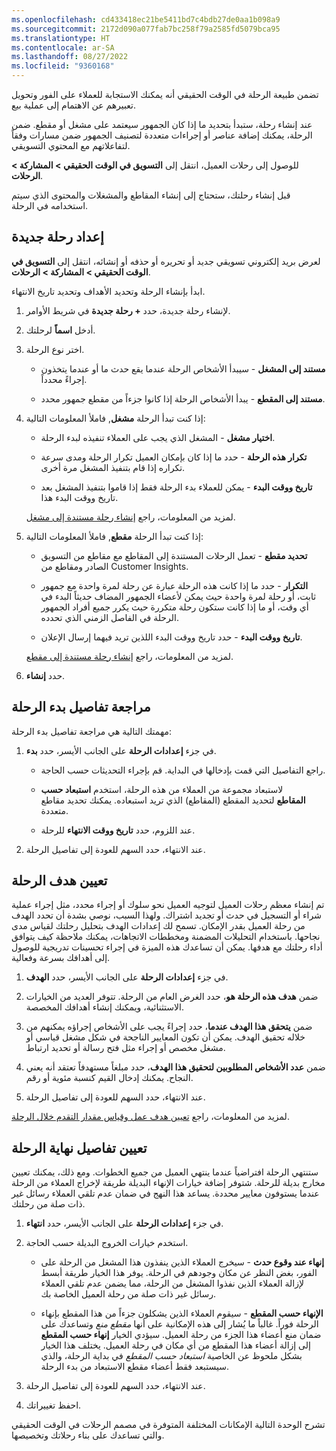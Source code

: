 ```yaml
---
ms.openlocfilehash: cd433418ec21be5411bd7c4bdb27de0aa1b098a9
ms.sourcegitcommit: 2172d090a077fab7bc258f79a2585fd5079bca95
ms.translationtype: HT
ms.contentlocale: ar-SA
ms.lasthandoff: 08/27/2022
ms.locfileid: "9360168"
---
```

تضمن طبيعة الرحلة في الوقت الحقيقي أنه يمكنك الاستجابة للعملاء على الفور وتحويل تعبيرهم عن الاهتمام إلى عملية بيع.

عند إنشاء رحلة، ستبدأ بتحديد ما إذا كان الجمهور سيعتمد على مشغل أو مقطع. ضمن الرحلة، يمكنك إضافة عناصر أو إجراءات متعددة لتصنيف الجمهور ضمن مسارات وفقاً لتفاعلاتهم مع المحتوي التسويقي.

للوصول إلى رحلات العميل، انتقل إلى **التسويق في الوقت الحقيقي > المشاركة > الرحلات**.

قبل إنشاء رحلتك، ستحتاج إلى إنشاء المقاطع والمشغلات والمحتوى الذي سيتم استخدامه في الرحلة.

## <a name="set-up-a-new-journey"></a>إعداد رحلة جديدة

لعرض بريد إلكتروني تسويقي جديد أو تحريره أو حذفه أو إنشائه، انتقل إلى **التسويق في الوقت الحقيقي > المشاركة > الرحلات**.

ابدأ بإنشاء الرحلة وتحديد الأهداف وتحديد تاريخ الانتهاء.

1.  لإنشاء رحلة جديدة، حدد **+ رحلة جديدة** في شريط الأوامر.

1.  أدخل **اسماً** لرحلتك.

1.  اختر نوع الرحلة.

    -   **مستند إلى المشغل** - سيبدأ الأشخاص الرحلة عندما يقع حدث ما أو عندما يتخذون إجراءً محدداً.

    -   **مستند إلى المقطع** - يبدأ الأشخاص الرحلة إذا كانوا جزءاً من مقطع جمهور محدد.

1.  إذا كنت تبدأ الرحلة **مشغل**, فاملأ المعلومات التالية:

    -   **اختيار مشغل** - المشغل الذي يجب على العملاء تنفيذه لبدء الرحلة.

    -   **تكرار هذه الرحلة** - حدد ما إذا كان بإمكان العميل تكرار الرحلة ومدى سرعة تكراره إذا قام بتنفيذ المشغل مرة أخرى.

    -   **تاريخ ووقت البدء** - يمكن للعملاء بدء الرحلة فقط إذا قاموا بتنفيذ المشغل بعد تاريخ ووقت البدء هذا.

    لمزيد من المعلومات، راجع [إنشاء رحلة مستندة إلى مشغل](/dynamics365/marketing/real-time-marketing-trigger-based-journey/?azure-portal=true).

1.  إذا كنت تبدأ الرحلة **مقطع**, فاملأ المعلومات التالية:

    -   **تحديد مقطع** - تعمل الرحلات المستندة إلى المقاطع مع مقاطع من التسويق الصادر ومقاطع من Customer Insights.

    -   **التكرار** - حدد ما إذا كانت هذه الرحلة عبارة عن رحلة لمرة واحدة مع جمهور ثابت، أو رحلة لمرة واحدة حيث يمكن لأعضاء الجمهور المضاف حديثاً البدء في أي وقت، أو ما إذا كانت ستكون رحلة متكررة حيث يكرر جميع أفراد الجمهور الرحلة في الفاصل الزمني الذي تحدده.

    -   **تاريخ ووقت البدء** - حدد تاريخ ووقت البدء اللذين تريد فيهما إرسال الإعلان.

    لمزيد من المعلومات، راجع [إنشاء رحلة مستندة إلى مقطع](/dynamics365/marketing/real-time-marketing-segment-based-journey/?azure-portal=true).

1.  حدد **إنشاء**.

## <a name="review-the-journey-start-details"></a>مراجعة تفاصيل بدء الرحلة

مهمتك التالية هي مراجعة تفاصيل بدء الرحلة:

1.  في جزء **إعدادات الرحلة** على الجانب الأيسر، حدد **بدء**.

    -   راجع التفاصيل التي قمت بإدخالها في البداية. قم بإجراء التحديثات حسب الحاجة.

    -   لاستبعاد مجموعة من العملاء من هذه الرحلة، استخدم **استبعاد حسب المقاطع** لتحديد المقطع (المقاطع) الذي تريد استبعاده. يمكنك تحديد مقاطع متعددة.

    -   عند اللزوم، حدد **تاريخ ووقت الانتهاء** للرحلة.

1.  عند الانتهاء، حدد السهم للعودة إلى تفاصيل الرحلة.

## <a name="set-the-journey-goal"></a>تعيين هدف الرحلة

تم إنشاء معظم رحلات العميل لتوجيه العميل نحو سلوك أو إجراء محدد، مثل إجراء عملية شراء أو التسجيل في حدث أو تجديد اشتراك. ولهذا السبب، نوصي بشدة أن تحدد الهدف من رحلة العميل بقدر الإمكان. تسمح لك إعدادات الهدف بتحليل رحلتك لقياس مدى نجاحها. باستخدام التحليلات المضمنة ومخططات الاتجاهات، يمكنك ملاحظة كيف يتوافق أداء رحلتك مع هدفها.
يمكن أن تساعدك هذه الميزة في إجراء تحسينات تدريجية للوصول إلى أهدافك بسرعة وفعالية.

1.  في جزء **إعدادات الرحلة** على الجانب الأيسر، حدد **الهدف**.

1.  ضمن **هدف هذه الرحلة هو**، حدد الغرض العام من الرحلة. تتوفر العديد من الخيارات الاستثنائية، ويمكنك إنشاء أهدافك المخصصة.

1.  ضمن **يتحقق هذا الهدف عندما**، حدد إجراءً يجب على الأشخاص إجراؤه يمكنهم من خلاله تحقيق الهدف. يمكن أن تكون المعايير الناجحة في شكل مشغل قياسي أو مشغل مخصص أو إجراء مثل فتح رسالة أو تحديد ارتباط.

1.  ضمن **عدد الأشخاص المطلوبين لتحقيق هذا الهدف**، حدد مبلغاً مستهدفاً تعتقد أنه يعني النجاح. يمكنك إدخال القيم كنسبة مئوية أو رقم.

1.  عند الانتهاء، حدد السهم للعودة إلى تفاصيل الرحلة.

لمزيد من المعلومات، راجع [تعيين هدف عمل وقياس مقدار التقدم خلال الرحلة](/dynamics365/marketing/real-time-marketing-business-goals/?azure-portal=true).

## <a name="set-the-journeyend-details"></a>تعيين تفاصيل نهاية الرحلة

ستنتهي الرحلة افتراضياً عندما ينتهي العميل من جميع الخطوات.
ومع ذلك، يمكنك تعيين مخارج بديلة للرحلة. شتوفر إضافة خيارات الإنهاء البديلة طريقة لإخراج العملاء من الرحلة عندما يستوفون معايير محددة. يساعد هذا النهج في ضمان عدم تلقي العملاء رسائل غير ذات صلة من رحلتك.

1.  في جزء **إعدادات الرحلة** على الجانب الأيسر، حدد **انتهاء**.

1.  استخدم خيارات الخروج البديلة حسب الحاجة.

    -   **إنهاء عند وقوع حدث** - سيخرج العملاء الذين ينفذون هذا المشغل من الرحلة على الفور، بغض النظر عن مكان وجودهم في الرحلة. يوفر هذا الخيار طريقة أبسط لإزالة العملاء الذين نفذوا المشغل من الرحلة، مما يضمن عدم تلقي العملاء رسائل غير ذات صلة من رحلة العميل الخاصة بك.

    -   **الإنهاء حسب المقطع** - سيقوم العملاء الذين يشكلون جزءاً من هذا المقطع بإنهاء الرحلة فوراً. غالباً ما يُشار إلى هذه الإمكانية على أنها *مقطع منع* وتساعدك على ضمان منع أعضاء هذا الجزء من رحلة العميل. سيؤدي الخيار **إنهاء حسب المقطع** إلى إزالة أعضاء هذا المقطع من أي مكان في رحلة العميل. يختلف هذا الخيار بشكل ملحوظ عن الخاصية *استبعاد حسب المقطع* في بداية الرحلة، والذي سيستبعد فقط أعضاء مقطع الاستبعاد من بدء الرحلة.

1.  عند الانتهاء، حدد السهم للعودة إلى تفاصيل الرحلة.

1.  احفظ تغييراتك.

تشرح الوحدة التالية الإمكانات المختلفة المتوفرة في مصمم الرحلات في الوقت الحقيقي والتي تساعدك على بناء رحلاتك وتخصيصها.

